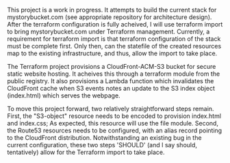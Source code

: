 This project is a work in progress. It attempts to build the current stack for mystorybucket.com (see appropriate repository for architecture design). After the terraform configuration is fully acheived, I will use terraform import to bring mystorybucket.com under Terraform management. Currently, a requirement for terraform import is that terraform configuration of the stack must be complete first. Only then, can the statefile of the created resources map to the existing infrastructure, and thus, allow the import to take place.

The Terraform project provisions a CloudFront-ACM-S3 bucket for secure static website hosting. It acheives this through a terraform module from the public registry. It also provisions a Lambda function which invalidates the CloudFront cache when S3 events notes an update to the S3 index object (index.html) which serves the webpage.

To move this project forward, two relatively straightforward steps remain. First, the "S3-object" resource needs to be encoded to provision index.html and index.css; As expected, this resource will use the file module. Second, the Route53 resources needs to be configured, with an alias record pointing to the CloudFront distribution. Notwithstanding an existing bug in the current configuration, these two steps 'SHOULD' (and I say should, tentatively) allow for the Terraform import to take place.
